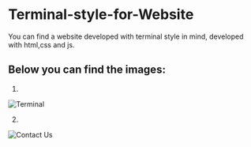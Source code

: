 # Terminal-style-for-Website
You can find a website developed with terminal style in mind, developed with html,css and js. 

## Below you can find the images:

1.
![Terminal](https://i.imgur.com/k5eoyzf.png)

2.
![Contact Us](https://i.imgur.com/QVK2Y3l.png)
